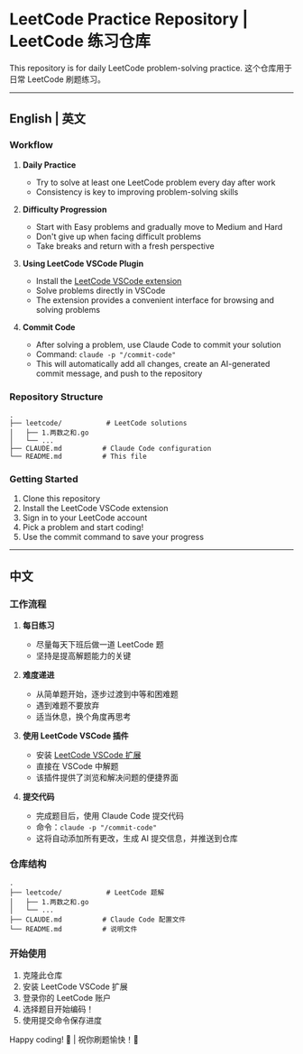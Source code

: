# LeetCode Practice Repository | LeetCode 练习仓库

This repository is for daily LeetCode problem-solving practice.
这个仓库用于日常 LeetCode 刷题练习。

---

## English | 英文

### Workflow

1. **Daily Practice**
   - Try to solve at least one LeetCode problem every day after work
   - Consistency is key to improving problem-solving skills

2. **Difficulty Progression**
   - Start with Easy problems and gradually move to Medium and Hard
   - Don't give up when facing difficult problems
   - Take breaks and return with a fresh perspective

3. **Using LeetCode VSCode Plugin**
   - Install the [LeetCode VSCode extension](https://marketplace.visualstudio.com/items?itemName=LeetCode.vscode-leetcode)
   - Solve problems directly in VSCode
   - The extension provides a convenient interface for browsing and solving problems

4. **Commit Code**
   - After solving a problem, use Claude Code to commit your solution
   - Command: `claude -p "/commit-code"`
   - This will automatically add all changes, create an AI-generated commit message, and push to the repository

### Repository Structure

```
.
├── leetcode/           # LeetCode solutions
│   ├── 1.两数之和.go
│   └── ...
├── CLAUDE.md          # Claude Code configuration
└── README.md          # This file
```

### Getting Started

1. Clone this repository
2. Install the LeetCode VSCode extension
3. Sign in to your LeetCode account
4. Pick a problem and start coding!
5. Use the commit command to save your progress

---

## 中文

### 工作流程

1. **每日练习**
   - 尽量每天下班后做一道 LeetCode 题
   - 坚持是提高解题能力的关键

2. **难度递进**
   - 从简单题开始，逐步过渡到中等和困难题
   - 遇到难题不要放弃
   - 适当休息，换个角度再思考

3. **使用 LeetCode VSCode 插件**
   - 安装 [LeetCode VSCode 扩展](https://marketplace.visualstudio.com/items?itemName=LeetCode.vscode-leetcode)
   - 直接在 VSCode 中解题
   - 该插件提供了浏览和解决问题的便捷界面

4. **提交代码**
   - 完成题目后，使用 Claude Code 提交代码
   - 命令：`claude -p "/commit-code"`
   - 这将自动添加所有更改，生成 AI 提交信息，并推送到仓库

### 仓库结构

```
.
├── leetcode/           # LeetCode 题解
│   ├── 1.两数之和.go
│   └── ...
├── CLAUDE.md          # Claude Code 配置文件
└── README.md          # 说明文件
```

### 开始使用

1. 克隆此仓库
2. 安装 LeetCode VSCode 扩展
3. 登录你的 LeetCode 账户
4. 选择题目开始编码！
5. 使用提交命令保存进度

Happy coding! 🚀 | 祝你刷题愉快！🚀